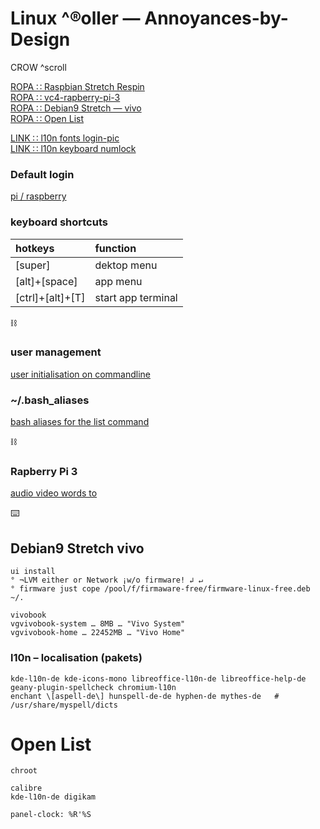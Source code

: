 # Linux ^®oller — Annoyances-by-Design
CROW ^scroll

[ROPA ∷ Raspbian Stretch Respin](#raspbian-blank-on-16g-linux-install-respin)  
[ROPA ∷ vc4-rapberry-pi-3](#vc4-rapberry-pi-3)  
[ROPA ∷ Debian9 Stretch — vivo](#debian9-stretch-vivo)  
[ROPA ∷ Open List](#open-list)  


[LINK ∷ l10n fonts login-pic](./faq--l10n-fontyin.md)  
[LINK ∷ l10n keyboard numlock](./faq--l10n-keyboard.md)  


### Default login

[ pi / raspberry ](https://downloads.raspberrypi.org/raspbian/images/)


### keyboard shortcuts

| hotkeys | function |
| :--- | :--- |
| \[super\] | dektop menu |
| \[alt\]+\[space\] | app menu |
| \[ctrl\]+\[alt\]+\[T\] | start app terminal |


:chains:

### user management

[ user initialisation on commandline ](./raw--config-userdirectory.md)


### ~/.bash_aliases

[ bash aliases for the list command ](./raw--config-bash.md)


:chains:

### Rapberry Pi 3

[ audio video words to ](./raw--distro-raspberrypi-audiovideo.md)


:keyboard:

## Debian9 Stretch vivo
```
ui install
° ¬LVM either or Network ¡w/o firmware! ↲ ↵
° firmware just cope /pool/f/firmaware-free/firmware-linux-free.deb ~/.

vivobook
vgvivobook-system … 8MB … "Vivo System"
vgvivobook-home … 22452MB … "Vivo Home"
```
### l10n – localisation (pakets)

```
kde-l10n-de kde-icons-mono libreoffice-l10n-de libreoffice-help-de geany-plugin-spellcheck chromium-l10n
enchant \[aspell-de\] hunspell-de-de hyphen-de mythes-de   # /usr/share/myspell/dicts
```

# Open List
```
chroot

calibre
kde-l10n-de digikam

panel-clock: %R'%S

```
